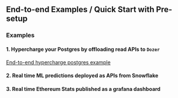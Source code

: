 ## End-to-end Examples /  Quick Start with Pre-setup

### Examples
#### 1. Hypercharge your Postgres by offloading read APIs to `Dozer`
[End-to-end hypercharge postgres example](./1_hypercharge_postgres/README.md)

#### 2. Real time ML predictions deployed as APIs from Snowflake

#### 3. Real time Ethereum Stats published as a grafana dashboard
